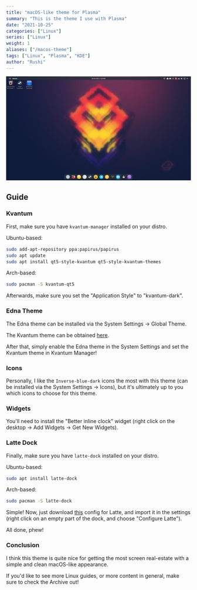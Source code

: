 ```yaml
---
title: "macOS-like theme for Plasma"
summary: "This is the theme I use with Plasma"
date: "2021-10-25"
categories: ["Linux"]
series: ["Linux"]
weight: 1
aliases: ["/macos-theme"]
tags: ["Linux", "Plasma", "KDE"]
author: "Rushi"
---
```


![Edna theme](/img/edna-theme.png)

## Guide

### Kvantum

First, make sure you have `kvantum-manager` installed on your distro.

Ubuntu-based:
```bash
sudo add-apt-repository ppa:papirus/papirus
sudo apt update
sudo apt install qt5-style-kvantum qt5-style-kvantum-themes
```

Arch-based:
```bash
sudo pacman -S kvantum-qt5
```

Afterwards, make sure you set the "Application Style" to "kvantum-dark".

### Edna Theme

The Edna theme can be installed via the System Settings -> Global Theme.

The Kvantum theme can be obtained [here](https://www.pling.com/p/1367055/).

After that, simply enable the Edna theme in the System Settings and set the Kvantum theme in Kvantum Manager!

### Icons

Personally, I like the `Inverse-blue-dark` icons the most with this theme (can be installed via the System Settings -> Icons), but it's ultimately up to you which icons to choose for this theme.

### Widgets

You'll need to install the "Better inline clock" widget (right click on the desktop -> Add Widgets -> Get New Widgets).

### Latte Dock

Finally, make sure you have `latte-dock` installed on your distro.

Ubuntu-based:
```bash
sudo apt install latte-dock
```

Arch-based:
```bash
sudo pacman -S latte-dock
```

Simple! Now, just download [this](/assets/Edna.layout.latte) config for Latte, and import it in the settings (right click on an empty part of the dock, and choose "Configure Latte").

All done, phew!

### Conclusion

I think this theme is quite nice for getting the most screen real-estate with a simple and clean macOS-like appearance.

If you'd like to see more Linux guides, or more content in general, make sure to check the Archive out!